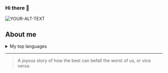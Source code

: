 ### Hi there 👋

<!--
**oldmcdonnell/oldmcdonnell** is a ✨ _special_ ✨ repository because its `README.md` (this file) appears on your GitHub profile.

Here are some ideas to get you started:

- 🔭 I’m currently working on ...
- 🌱 I’m currently learning ...
- 👯 I’m looking to collaborate on ...
- 🤔 I’m looking for help with ...
- 💬 Ask me about ...
- 📫 How to reach me: ...
- 😄 Pronouns: ...
- ⚡ Fun fact: ...
-->
<picture>
 <source media="(prefers-color-scheme: dark)" srcset="https://www.deviantart.com/aliramojo/art/some-arts-a1-146288720">
 <source media="(prefers-color-scheme: light)" srcset="https://www.deviantart.com/aliramojo/art/some-arts-a1-146288720">
 <img alt="YOUR-ALT-TEXT" src="https://www.deviantart.com/aliramojo/art/some-arts-a1-146288720">
</picture>


## About me


<details>
<summary>My top languages</summary>
  
| Rank | Languages |
|-----:|-----------|
|     1| Python    |
|     2| SQL       |
|     3| Mel       |

</details>


<!-- TO DO: add more details about me later -->

---
> A joyous story of how the best can befall the worst of us, or vice versa.
